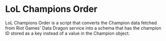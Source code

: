 # LoL Champions Order
LoL Champions Order is a script that converts the Champion data fetched from Riot Games' Data Dragon service into a schema that has the champion ID stored as a key instead of a value in the Champion object.